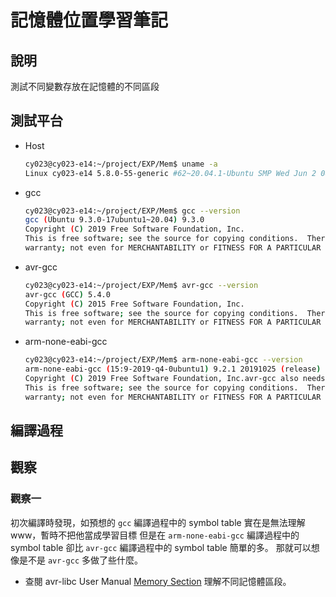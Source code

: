 # 記憶體位置學習筆記

## 說明
測試不同變數存放在記憶體的不同區段

## 測試平台
- Host
    ```sh
    cy023@cy023-e14:~/project/EXP/Mem$ uname -a
    Linux cy023-e14 5.8.0-55-generic #62~20.04.1-Ubuntu SMP Wed Jun 2 08:55:04 UTC 2021 x86_64 x86_64 x86_64 GNU/Linux
    ```
- gcc
    ```sh
    cy023@cy023-e14:~/project/EXP/Mem$ gcc --version
    gcc (Ubuntu 9.3.0-17ubuntu1~20.04) 9.3.0
    Copyright (C) 2019 Free Software Foundation, Inc.
    This is free software; see the source for copying conditions.  There is NO
    warranty; not even for MERCHANTABILITY or FITNESS FOR A PARTICULAR PURPOSE.
    ```
- avr-gcc
    ```sh
    cy023@cy023-e14:~/project/EXP/Mem$ avr-gcc --version
    avr-gcc (GCC) 5.4.0
    Copyright (C) 2015 Free Software Foundation, Inc.
    This is free software; see the source for copying conditions.  There is NO
    warranty; not even for MERCHANTABILITY or FITNESS FOR A PARTICULAR PURPOSE.
    ```
- arm-none-eabi-gcc
    ```sh
    cy023@cy023-e14:~/project/EXP/Mem$ arm-none-eabi-gcc --version
    arm-none-eabi-gcc (15:9-2019-q4-0ubuntu1) 9.2.1 20191025 (release) [ARM/arm-9-branch revision 277599]
    Copyright (C) 2019 Free Software Foundation, Inc.avr-gcc also needs a -mmcu specified in order to link runtime libraries.
    This is free software; see the source for copying conditions.  There is NO
    warranty; not even for MERCHANTABILITY or FITNESS FOR A PARTICULAR PURPOSE.
    ```

## 編譯過程



## 觀察
### 觀察一
初次編譯時發現，如預想的 `gcc` 編譯過程中的 symbol table 實在是無法理解 www，暫時不把他當成學習目標
但是在 `arm-none-eabi-gcc` 編譯過程中的 symbol table 卻比 `avr-gcc` 編譯過程中的 symbol table 簡單的多。
那就可以想像是不是 `avr-gcc` 多做了些什麼。

- 查閱 avr-libc User Manual
    [Memory Section](http://www.nongnu.org/avr-libc/user-manual/mem_sections.html)
    理解不同記憶體區段。








